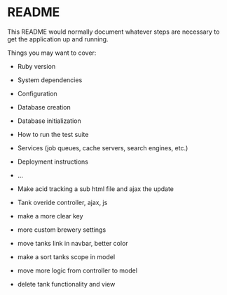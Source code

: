 # README

This README would normally document whatever steps are necessary to get the
application up and running.

Things you may want to cover:

* Ruby version

* System dependencies

* Configuration

* Database creation

* Database initialization

* How to run the test suite

* Services (job queues, cache servers, search engines, etc.)

* Deployment instructions

* ...


* Make acid tracking a sub html file and ajax the update
* Tank overide controller, ajax, js
* make a more clear key
* more custom brewery settings
* move tanks link in navbar, better color
* make a sort tanks scope in model
* move more logic from controller to model
* delete tank functionality and view

